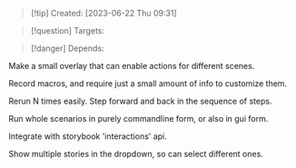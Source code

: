 
>[!tip] Created: [2023-06-22 Thu 09:31]

>[!question] Targets: 

>[!danger] Depends: 

Make a small overlay that can enable actions for different scenes.

Record macros, and require just a small amount of info to customize them. 

Rerun N times easily.  Step forward and back in the sequence of steps.

Run whole scenarios in purely commandline form, or also in gui form.

Integrate with storybook 'interactions' api.

Show multiple stories in the dropdown, so can select different ones.
